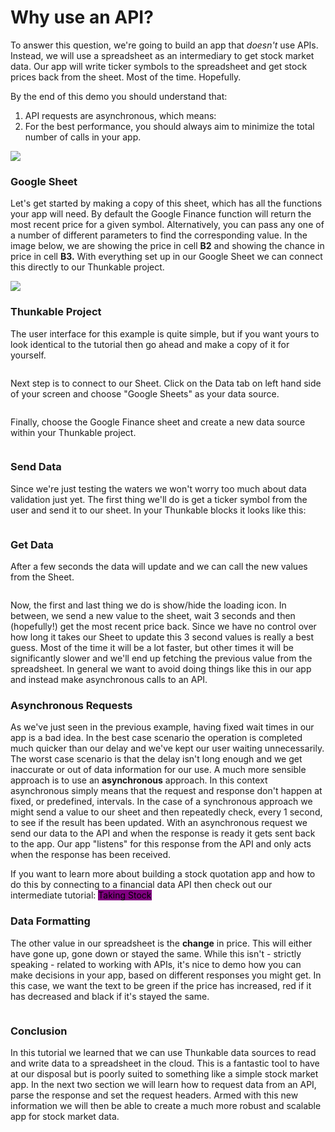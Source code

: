 # Why use an API?

To answer this question, we're going to build an app that _doesn't_ use APIs. Instead, we will use a spreadsheet as an intermediary to get stock market data. Our app will write ticker symbols to the spreadsheet and get stock prices back from the sheet. Most of the time. Hopefully.&#x20;

By the end of this demo you should understand that:

1. API requests are asynchronous, which means:
2. For the best performance, you should always aim to minimize the total number of calls in your app.&#x20;

<mark style="background-color:purple;"></mark>![](<../.gitbook/assets/image (1) (1).png>)<mark style="background-color:purple;"></mark>

### Google Sheet

Let's get started by making a copy of this sheet, which has all the functions your app will need. By default the Google Finance function will return the most recent price for a given symbol. Alternatively, you can pass any one of a number of different parameters to find the corresponding value. In the image below, we are showing the price in cell **B2** and showing the chance in price in cell **B3.** With everything set up in our Google Sheet we can connect this directly to our Thunkable project.

![](<../.gitbook/assets/image (1).png>)

### Thunkable Project

The user interface for this example is quite simple, but if you want yours to look identical to the tutorial then go ahead and make a copy of it for yourself.&#x20;

<figure><img src="../.gitbook/assets/gfin_UI.png" alt=""><figcaption></figcaption></figure>

Next step is to connect to our Sheet. Click on the Data tab on left hand side of your screen and choose "Google Sheets" as your data source.

<figure><img src="../.gitbook/assets/gfin_add_data (1).png" alt=""><figcaption></figcaption></figure>

Finally, choose the Google Finance sheet and create a new data source within your Thunkable project.&#x20;

<figure><img src="../.gitbook/assets/gfin_create_data.png" alt=""><figcaption></figcaption></figure>

### Send Data

Since we're just testing the waters we won't worry too much about data validation just yet. The first thing we'll do is get a ticker symbol from the user and send it to our sheet. In your Thunkable blocks it looks like this:

<figure><img src="../.gitbook/assets/gfin_set.png" alt=""><figcaption></figcaption></figure>

### Get Data

After a few seconds the data will update and we can call the new values from the Sheet.&#x20;

<figure><img src="../.gitbook/assets/gfin_get.png" alt=""><figcaption></figcaption></figure>

Now, the first and last thing we do is show/hide the loading icon. In between, we send a new value to the sheet, wait 3 seconds and then (hopefully!) get the most recent price back. Since we have no control over how long it takes our Sheet to update this 3 second values is really a best guess. Most of the time it will be a lot faster, but other times it will be significantly slower and we'll end up fetching the previous value from the spreadsheet. In general we want to avoid doing things like this in our app and instead make asynchronous calls to an API.&#x20;

### Asynchronous Requests

As we've just seen in the previous example, having fixed wait times in our app is a bad idea. In the best case scenario the operation is completed much quicker than our delay and we've kept our user waiting unnecessarily. The worst case scenario is that the delay isn't long enough and we get inaccurate or out of data information for our use. A much more sensible approach is to use an **asynchronous** approach. In this context asynchronous simply means that the request and response don't happen at fixed, or predefined, intervals. In the case of a synchronous approach we might send a value to our sheet and then repeatedly check, every 1 second, to see if the result has been updated. With an asynchronous request we send our data to the API and when the response is ready it gets sent back to the app. Our app "listens" for this response from the API and only acts when the response has been received.&#x20;

If you want to learn more about building a stock quotation app and how to do this by connecting to a financial data API then check out our intermediate tutorial: <mark style="background-color:purple;">Taking Stock</mark>

### Data Formatting

The other value in our spreadsheet is the **change** in price. This will either have gone up, gone down or stayed the same. While this isn't - strictly speaking - related to working with APIs, it's nice to demo how you can make decisions in your app, based on different responses you might get. In this case, we want the text to be green if the price has increased, red if it has decreased and black if it's stayed the same.&#x20;

<figure><img src="../.gitbook/assets/gfin_format.png" alt=""><figcaption></figcaption></figure>

### Conclusion

In this tutorial we learned that we can use Thunkable data sources to read and write data to a spreadsheet in the cloud. This is a fantastic tool to have at our disposal but is poorly suited to something like a simple stock market app. In the next two section we will learn how to request data from an API, parse the response and set the request headers. Armed with this new information we will then be able to create a much more robust and scalable app for stock market data.&#x20;
